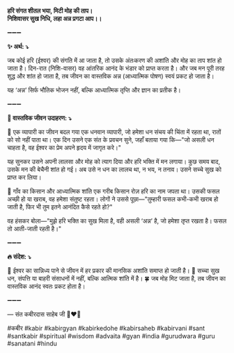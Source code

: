**हरि संगत शीतल भया, मिटी मोह की ताप।**\
**निशिवासर सुख निधि, लहा अन्न प्रगटा आप।।**

➖➖➖

**✨ अर्थ: ⤵**

जब कोई हरि (ईश्वर) की संगति में आ जाता है, तो उसके अंतःकरण की अशांति और मोह का ताप शांत हो जाता है।
दिन-रात (निशि-वासर) वह आंतरिक आनंद के भंडार को प्राप्त करता है। और जब मन पूरी तरह शुद्ध और शांत हो जाता है, तब जीवन का वास्तविक अन्न (आध्यात्मिक पोषण) स्वयं प्रकट हो जाता है।

यह ‘अन्न’ सिर्फ भौतिक भोजन नहीं, बल्कि आध्यात्मिक तृप्ति और ज्ञान का प्रतीक है।

➖➖➖

**🌾 वास्तविक जीवन उदाहरण: ⤵**

🔹 एक व्यापारी का जीवन बदल गया
एक धनवान व्यापारी, जो हमेशा धन संचय की चिंता में रहता था, रातों को सो नहीं पाता था। एक दिन उसने एक संत के प्रवचन सुने, जहाँ बताया गया कि—"जो असली धन चाहता है, वह ईश्वर का प्रेम अपने हृदय में जागृत करे।"

यह सुनकर उसने अपनी लालसा और मोह को त्याग दिया और हरि भक्ति में मन लगाया। कुछ समय बाद, उसके मन की बेचैनी शांत हो गई। अब उसे न धन का लालच था, न भय, न तनाव। उसने सच्चे सुख को प्राप्त कर लिया।

🔹 गाँव का किसान और आध्यात्मिक शांति
एक गरीब किसान रोज़ हरि का नाम जपता था। उसकी फसल अच्छी हो या खराब, वह हमेशा संतुष्ट रहता। लोगों ने उससे पूछा—"तुम्हारी फसल कभी-कभी खराब हो जाती है, फिर भी तुम इतने आनंदित कैसे रहते हो?"

वह हंसकर बोला—"मुझे हरि भक्ति का सुख मिला है, वही असली ‘अन्न’ है, जो हमेशा तृप्त रखता है। फसल तो आती-जाती रहती है।"

➖➖➖

**🔥 संदेश: ⤵**

🌿 ईश्वर का सान्निध्य पाने से जीवन में हर प्रकार की मानसिक अशांति समाप्त हो जाती है।
💎 सच्चा सुख धन, संपत्ति या बाहरी संसाधनों में नहीं, बल्कि आत्मिक शांति में है।
🍀 जब मोह मिट जाता है, तब जीवन का वास्तविक आनंद स्वतः प्रकट होता है।

➖➖➖

— संत कबीरदास साहेब जी 🙏❤️💯

#कबीर #kabir #kabirgyan #kabirkedohe #kabirsaheb #kabirvani #sant #santkabir #spiritual #wisdom #advaita #gyan #india #gurudwara #guru #sanatani #hindu
